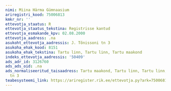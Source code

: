 ```yaml
---
nimi: Miina Härma Gümnaasium
ariregistri_kood: 75006813
kmkr_nr: ''
ettevotja_staatus: R
ettevotja_staatus_tekstina: Registrisse kantud
ettevotja_esmakande_kpv: 02.08.2000
ettevotja_aadress: .na
asukoht_ettevotja_aadressis: J. Tõnissoni tn 3
asukoha_ehak_kood: 8151
asukoha_ehak_tekstina: Tartu linn, Tartu linn, Tartu maakond
indeks_ettevotja_aadressis: '50409'
ads_adr_id: 3126760
ads_ads_oid: .na
ads_normaliseeritud_taisaadress: Tartu maakond, Tartu linn, Tartu linn, J. Tõnissoni
  tn 3
teabesysteemi_link: https://ariregister.rik.ee/ettevotja.py?ark=75006813&ref=rekvisiidid
---
```

